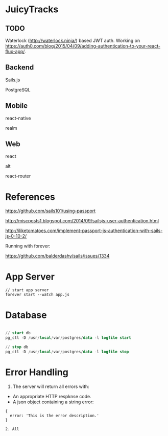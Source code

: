 # JuicyTracks

## TODO
Waterlock (http://waterlock.ninja/) based JWT auth.
Working on https://auth0.com/blog/2015/04/09/adding-authentication-to-your-react-flux-app/.

## Backend
Sails.js

PostgreSQL

## Mobile
react-native

realm

## Web
react

alt

react-router

# References

https://github.com/sails101/using-passport

http://miscposts1.blogspot.com/2014/09/sailsjs-user-authentication.html

http://iliketomatoes.com/implement-passport-js-authentication-with-sails-js-0-10-2/

Running with forever:

https://github.com/balderdashy/sails/issues/1334

# App Server
```
// start app server
forever start --watch app.js
```

# Database
```sql

// start db
pg_ctl -D /usr/local/var/postgres/data -l logfile start

// stop db
pg_ctl -D /usr/local/var/postgres/data -l logfile stop
```

# Error Handling

1. The server will return all errors with:
- An appropriate HTTP respknse code.
- A json object containing a string error:
```
{
  error: 'This is the error description.'
}

2. All